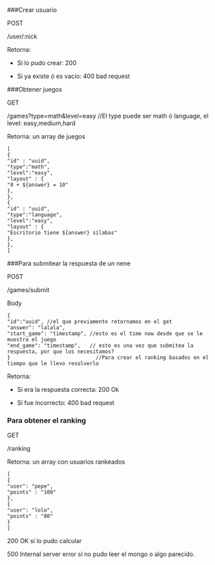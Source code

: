 ###Crear usuario

POST

/user/:nick


Retorna:

- Si lo pudo crear: 200

- Si ya existe ó es vacío: 400 bad request



###Obtener juegos

GET

/games?type=math&level=easy    //El type puede ser math ó language, el level: easy,medium,hard

Retorna: un array de juegos

````
[
{
"id" : "uuid",
"type":"math",
"level":"easy",
"layout" : {
"8 + ${answer} = 10"
},
},
{
"id" : "uuid",
"type":"language",
"level":"easy",
"layout" : {
"Escritorio tiene ${answer} sílabas"
},
},
]
````

###Para submitear la respuesta de un nene

POST

/games/submit

Body

````
{
"id":"uuid", //el que previamente retornamos en el get
"answer": "lalala",
"start_game": "timestamp", //esto es el time now desde que se le muestra el juego
"end_game": "timestamp",   // esto es una vez que submitea la respuesta, por que los necesitamos?
}                            //Para crear el ranking basados en el tiempo que le llevo resolverlo
````

Retorna:

- Sí era la respuesta correcta: 200 Ok

- Sí fue incorrecto: 400 bad request



### Para obtener el ranking

GET

/ranking

Retorna: un array con usuarios rankeados

````
[
{
"user": "pepe",
"points" : "100"
},
{
"user": "lolo",
"points" : "80"
}
]
````


200 OK si lo pudo calcular

500 Internal server error sí no pudo leer el mongo o algo parecido.
